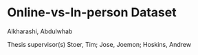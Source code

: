 # Online-vs-In-person Dataset
Alkharashi, Abdulwhab

Thesis supervisor(s)
Stoer, Tim; Jose, Joemon; Hoskins, Andrew
